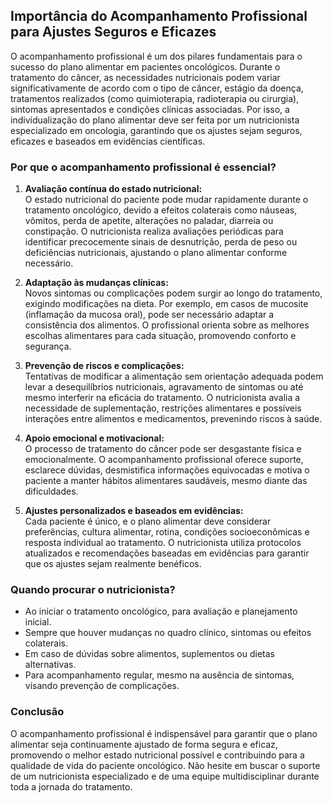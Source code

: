 
## Importância do Acompanhamento Profissional para Ajustes Seguros e Eficazes

O acompanhamento profissional é um dos pilares fundamentais para o sucesso do plano alimentar em pacientes oncológicos. Durante o tratamento do câncer, as necessidades nutricionais podem variar significativamente de acordo com o tipo de câncer, estágio da doença, tratamentos realizados (como quimioterapia, radioterapia ou cirurgia), sintomas apresentados e condições clínicas associadas. Por isso, a individualização do plano alimentar deve ser feita por um nutricionista especializado em oncologia, garantindo que os ajustes sejam seguros, eficazes e baseados em evidências científicas.

### Por que o acompanhamento profissional é essencial?

1. **Avaliação contínua do estado nutricional:**  
   O estado nutricional do paciente pode mudar rapidamente durante o tratamento oncológico, devido a efeitos colaterais como náuseas, vômitos, perda de apetite, alterações no paladar, diarreia ou constipação. O nutricionista realiza avaliações periódicas para identificar precocemente sinais de desnutrição, perda de peso ou deficiências nutricionais, ajustando o plano alimentar conforme necessário.

2. **Adaptação às mudanças clínicas:**  
   Novos sintomas ou complicações podem surgir ao longo do tratamento, exigindo modificações na dieta. Por exemplo, em casos de mucosite (inflamação da mucosa oral), pode ser necessário adaptar a consistência dos alimentos. O profissional orienta sobre as melhores escolhas alimentares para cada situação, promovendo conforto e segurança.

3. **Prevenção de riscos e complicações:**  
   Tentativas de modificar a alimentação sem orientação adequada podem levar a desequilíbrios nutricionais, agravamento de sintomas ou até mesmo interferir na eficácia do tratamento. O nutricionista avalia a necessidade de suplementação, restrições alimentares e possíveis interações entre alimentos e medicamentos, prevenindo riscos à saúde.

4. **Apoio emocional e motivacional:**  
   O processo de tratamento do câncer pode ser desgastante física e emocionalmente. O acompanhamento profissional oferece suporte, esclarece dúvidas, desmistifica informações equivocadas e motiva o paciente a manter hábitos alimentares saudáveis, mesmo diante das dificuldades.

5. **Ajustes personalizados e baseados em evidências:**  
   Cada paciente é único, e o plano alimentar deve considerar preferências, cultura alimentar, rotina, condições socioeconômicas e resposta individual ao tratamento. O nutricionista utiliza protocolos atualizados e recomendações baseadas em evidências para garantir que os ajustes sejam realmente benéficos.

### Quando procurar o nutricionista?

- Ao iniciar o tratamento oncológico, para avaliação e planejamento inicial.
- Sempre que houver mudanças no quadro clínico, sintomas ou efeitos colaterais.
- Em caso de dúvidas sobre alimentos, suplementos ou dietas alternativas.
- Para acompanhamento regular, mesmo na ausência de sintomas, visando prevenção de complicações.

### Conclusão

O acompanhamento profissional é indispensável para garantir que o plano alimentar seja continuamente ajustado de forma segura e eficaz, promovendo o melhor estado nutricional possível e contribuindo para a qualidade de vida do paciente oncológico. Não hesite em buscar o suporte de um nutricionista especializado e de uma equipe multidisciplinar durante toda a jornada do tratamento.
```
